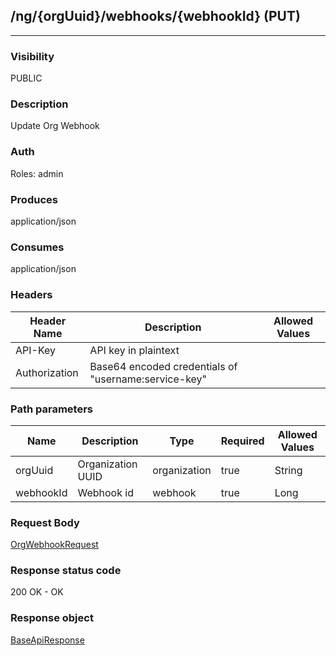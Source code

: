 ## /ng/{orgUuid}/webhooks/{webhookId} (PUT)
---
### Visibility
PUBLIC
### Description
Update Org Webhook
### Auth
Roles: admin
### Produces
application/json
### Consumes
application/json
### Headers
| Header Name | Description | Allowed Values |
| ----------- | ----------- | ----------- |
| API-Key | API key in plaintext |  |
| Authorization | Base64 encoded credentials of &quot;username:service-key&quot; |  |
### Path parameters
| Name | Description | Type | Required | Allowed Values |
| ----------- | ----------- | ----------- | ----------- | ----------- |
| orgUuid | Organization UUID | organization | true | String |
| webhookId | Webhook id | webhook | true | Long |
### Request Body
[OrgWebhookRequest](<../../objects/OrgWebhookRequest.md>)
### Response status code
200 OK - OK
### Response object
[BaseApiResponse](<../../objects/BaseApiResponse.md>)
